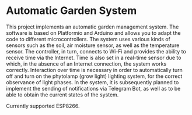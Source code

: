 # Automatic Garden System

This project implements an automatic garden management system. 
The software is based on Platformio and Arduino and allows you to adapt the code to different 
microcontrollers. The system uses various kinds of sensors such as the soil, air moisture sensor, 
as well as the temperature sensor. The controller, in turn, connects to Wi-Fi and provides 
the ability to receive time via the Internet. Time is also set in a real-time sensor due to which, 
in the absence of an Internet connection, the system works correctly. Interaction over time is 
necessary in order to automatically turn off and turn on the phytolamp (grow light) lighting 
system, for the correct observance of light phases. In the system, it is subsequently planned 
to implement the sending of notifications via Telegram Bot, as well as to be able to obtain 
the current states of the system.

Currently supported ESP8266.